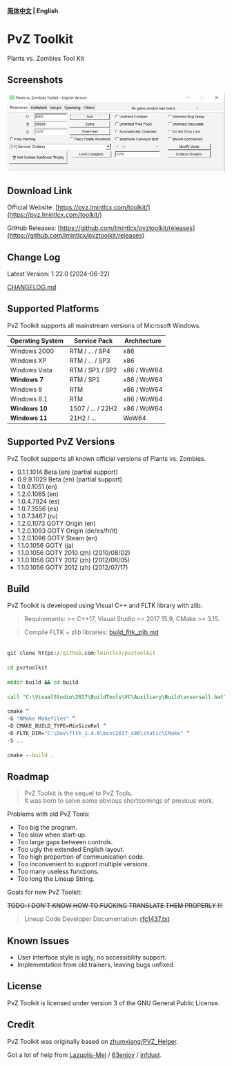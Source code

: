 **[简体中文](./README.md) | English**

# PvZ Toolkit

Plants vs. Zombies Tool Kit

## Screenshots

![PvZ Toolkit](https://github.com/lmintlcx/pvztoolkit/raw/master/img/pvztoolkit_en.gif)

## Download Link

Official Website: [https://pvz.lmintlcx.com/toolkit/](https://pvz.lmintlcx.com/toolkit/)

GitHub Releases: [https://github.com/lmintlcx/pvztoolkit/releases](https://github.com/lmintlcx/pvztoolkit/releases)

## Change Log

Latest Version: 1.22.0 (2024-06-22)

[CHANGELOG.md](https://github.com/lmintlcx/pvztoolkit/blob/master/CHANGELOG.md)

## Supported Platforms

PvZ Toolkit supports all mainstream versions of Microsoft Windows.

| Operating System | Service Pack      | Architecture |
| ---------------- | ----------------- | ------------ |
| Windows 2000     | RTM / ... / SP4   | x86          |
| Windows XP       | RTM / ... / SP3   | x86          |
| Windows Vista    | RTM / SP1 / SP2   | x86 / WoW64  |
| **Windows 7**    | RTM / SP1         | x86 / WoW64  |
| Windows 8        | RTM               | x86 / WoW64  |
| Windows 8.1      | RTM               | x86 / WoW64  |
| **Windows 10**   | 1507 / ... / 22H2 | x86 / WoW64  |
| **Windows 11**   | 21H2 / ...        | WoW64        |

## Supported PvZ Versions

PvZ Toolkit supports all known official versions of Plants vs. Zombies.

- 0.1.1.1014 Beta (en) (partial support)
- 0.9.9.1029 Beta (en) (partial support)
- 1.0.0.1051 (en)
- 1.2.0.1065 (en)
- 1.0.4.7924 (es)
- 1.0.7.3556 (es)
- 1.0.7.3467 (ru)
- 1.2.0.1073 GOTY Origin (en)
- 1.2.0.1093 GOTY Origin (de/es/fr/it)
- 1.2.0.1096 GOTY Steam (en)
- 1.1.0.1056 GOTY (ja)
- 1.1.0.1056 GOTY 2010 (zh) (2010/08/02)
- 1.1.0.1056 GOTY 2012 (zh) (2012/06/05)
- 1.1.0.1056 GOTY 2012 (zh) (2012/07/17)

## Build

PvZ Toolkit is developed using Visual C++ and FLTK library with zlib.

> Requirements: >= C++17, Visual Studio >= 2017 15.9, CMake >= 3.15.

> Compile FLTK + zlib libraries: [build_fltk_zlib.md](https://github.com/lmintlcx/pvztoolkit/blob/master/deps/build_fltk_zlib.md)

```bat

git clone https://github.com/lmintlcx/pvztoolkit

cd pvztoolkit

mkdir build && cd build

call "C:\VisualStudio\2017\BuildTools\VC\Auxiliary\Build\vcvarsall.bat" x86

cmake ^
-G "NMake Makefiles" ^
-D CMAKE_BUILD_TYPE=MinSizeRel ^
-D FLTK_DIR="C:\Dev\fltk_1.4.0\msvc2017_x86\static\CMake" ^
-S ..

cmake --build .

```

## Roadmap

> PvZ Toolkit is the sequel to PvZ Tools.<br>It was born to solve some obvious shortcomings of previous work.

Problems with old PvZ Tools:

- Too big the program.
- Too slow when start-up.
- Too large gaps between controls.
- Too ugly the extended English layout.
- Too high proportion of communication code.
- Too inconvenient to support multiple versions.
- Too many useless functions.
- Too long the Lineup String.

Goals for new PvZ Toolkit:

~~TODO: I DON'T KNOW HOW TO FUCKING TRANSLATE THEM PROPERLY !!!~~

> Lineup Code Developer Documentation: [rfc1437.txt](https://github.com/lmintlcx/pvztoolkit/blob/master/docs/rfc1437.txt)

## Known Issues

- User interface style is ugly, no accessibility support.
- Implementation from old trainers, leaving bugs unfixed.

## License

PvZ Toolkit is licensed under version 3 of the GNU General Public License.

## Credit

PvZ Toolkit was originally based on [zhumxiang/PVZ_Helper](https://github.com/zhumxiang/PVZ_Helper).

Got a lot of help from [Lazuplis-Mei](https://github.com/Lazuplis-Mei) / [63enjoy](https://github.com/63enjoy) / [infdust](https://github.com/infdust).
